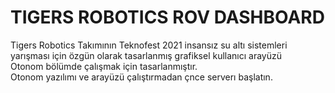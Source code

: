 
# TIGERS ROBOTICS ROV DASHBOARD

Tigers Robotics Takımının Teknofest 2021 insansız su altı sistemleri yarışması için özgün olarak tasarlanmış grafiksel kullanıcı arayüzü
<br>
Otonom bölümde çalışmak için tasarlanmıştır.
<br>
Otonom yazılımı ve arayüzü çalıştırmadan çnce serverı başlatın.
